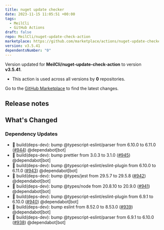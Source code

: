 ```yaml
---
title: nuget update checker
date: 2023-11-15 11:05:51 +00:00
tags:
  - MeilCli
  - GitHub Actions
draft: false
repo: MeilCli/nuget-update-check-action
marketplace: https://github.com/marketplace/actions/nuget-update-checker
version: v3.5.41
dependentsNumber: "0"
---
```



Version updated for **MeilCli/nuget-update-check-action** to version **v3.5.41**.
- This action is used across all versions by **0** repositories.

Go to the [GitHub Marketplace](https://github.com/marketplace/actions/nuget-update-checker) to find the latest changes.

## Release notes

## What's Changed
### Dependency Updates
- :green_book: build(deps-dev): bump @typescript-eslint/parser from 6.10.0 to 6.11.0 ([#944](https://github.com/MeilCli/nuget-update-check-action/pull/944)) @dependabot[bot]
- :green_book: build(deps-dev): bump prettier from 3.0.3 to 3.1.0 ([#945](https://github.com/MeilCli/nuget-update-check-action/pull/945)) @dependabot[bot]
- :green_book: build(deps-dev): bump @typescript-eslint/eslint-plugin from 6.10.0 to 6.11.0 ([#943](https://github.com/MeilCli/nuget-update-check-action/pull/943)) @dependabot[bot]
- :green_book: build(deps-dev): bump @types/jest from 29.5.7 to 29.5.8 ([#942](https://github.com/MeilCli/nuget-update-check-action/pull/942)) @dependabot[bot]
- :green_book: build(deps-dev): bump @types/node from 20.8.10 to 20.9.0 ([#941](https://github.com/MeilCli/nuget-update-check-action/pull/941)) @dependabot[bot]
- :green_book: build(deps-dev): bump @typescript-eslint/eslint-plugin from 6.9.1 to 6.10.0 ([#940](https://github.com/MeilCli/nuget-update-check-action/pull/940)) @dependabot[bot]
- :green_book: build(deps-dev): bump eslint from 8.52.0 to 8.53.0 ([#939](https://github.com/MeilCli/nuget-update-check-action/pull/939)) @dependabot[bot]
- :green_book: build(deps-dev): bump @typescript-eslint/parser from 6.9.1 to 6.10.0 ([#938](https://github.com/MeilCli/nuget-update-check-action/pull/938)) @dependabot[bot]
